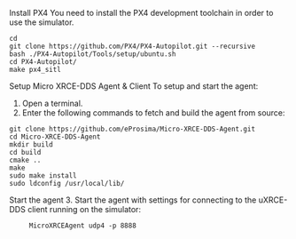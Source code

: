 Install PX4
You need to install the PX4 development toolchain in order to use the simulator.

```
cd 
git clone https://github.com/PX4/PX4-Autopilot.git --recursive
bash ./PX4-Autopilot/Tools/setup/ubuntu.sh
cd PX4-Autopilot/
make px4_sitl

```
 Setup Micro XRCE-DDS Agent & Client
To setup and start the agent:
   1. Open a terminal.
   2. Enter the following commands to fetch and build the agent from source:
```
git clone https://github.com/eProsima/Micro-XRCE-DDS-Agent.git
cd Micro-XRCE-DDS-Agent
mkdir build
cd build
cmake ..
make
sudo make install
sudo ldconfig /usr/local/lib/
```

Start the agent
    3. Start the agent with settings for connecting to the uXRCE-DDS client running on the simulator:
```
     MicroXRCEAgent udp4 -p 8888
```


